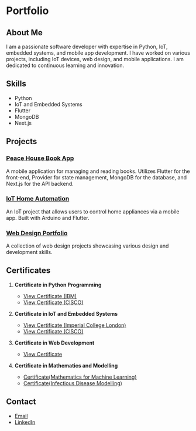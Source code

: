 # Portfolio

## About Me
I am a passionate software developer with expertise in Python, IoT, embedded systems, and mobile app development. I have worked on various projects, including IoT devices, web design, and mobile applications. I am dedicated to continuous learning and innovation.

## Skills
- Python
- IoT and Embedded Systems
- Flutter
- MongoDB
- Next.js

## Projects

### [Peace House Book App](https://github.com/yourusername/PeaceHouseBookApp)
A mobile application for managing and reading books. Utilizes Flutter for the front-end, Provider for state management, MongoDB for the database, and Next.js for the API backend.

### [IoT Home Automation](https://github.com/yourusername/IoTHomeAutomation)
An IoT project that allows users to control home appliances via a mobile app. Built with Arduino and Flutter.

### [Web Design Portfolio](https://github.com/yourusername/WebDesignPortfolio)
A collection of web design projects showcasing various design and development skills.

## Certificates

1. **Certificate in Python Programming**
   - [View Certificate (IBM)](https://github.com/Daniel-techgit/Portfolio/blob/main/my%20cert%20from%20price/Python%20for%20Data%20Science%2C%20AI%20%26%20Development.pdf)
   - [View Certificate (CISCO)](https://github.com/Daniel-techgit/Portfolio/blob/main/my%20cert%20from%20price/Python%20for%20Data%20Science%2C%20AI%20%26%20Development.pdf)

2. **Certificate in IoT and Embedded Systems**
   - [View Certificate (Imperial College London)](https://github.com/Daniel-techgit/Portfolio/blob/main/my%20cert%20from%20price/Internet%20of%20things%20Specialization.pdf)
   - [View Certificate (CISCO)](https://github.com/Daniel-techgit/Portfolio/blob/main/my%20cert%20from%20price/DanielAdefisoye-IOT%20FUNDAMENTALS-certificate.pdf)


3. **Certificate in Web Development**
   - [View Certificate](./certificates/web_development_certificate.pdf)

4. **Certificate in Mathematics and Modelling**
   - [Certificate(Mathematics for Machine Learning)](https://drive.google.com/file/d/1ghrLmWay7XwkBVLAEzYQIic-sgmxqkgB/view?usp=drive_link)
   - [Certificate(Infectious Disease Modelling)](https://drive.google.com/file/d/1R4Z90D8ENCCuSWiTEIB0bYbVOPNqL2OA/view?usp=drive_link)

## Contact
- [Email](adefisoyed@gmail.com)
- [LinkedIn](https:www.linkedin.com/in/daniel-adefisoye)
